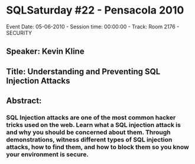 # SQLSaturday #22 - Pensacola 2010
Event Date: 05-06-2010 - Session time: 00:00:00 - Track: Room 2176 - SECURITY
## Speaker: Kevin Kline
## Title: Understanding and Preventing SQL Injection Attacks
## Abstract:
### SQL Injection attacks are one of the most common hacker tricks used on the web.  Learn what a SQL injection attack is and why you should be concerned about them. Through demonstrations, witness different types of SQL injection attacks, how to find them, and how to block them so you know your environment is secure.
